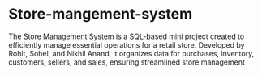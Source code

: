 # Store-mangement-system
The Store Management System is a SQL-based mini project created to efficiently manage essential operations for a retail store. Developed by Rohit, Sohel, and Nikhil Anand, it organizes data for purchases, inventory, customers, sellers, and sales, ensuring streamlined store management
